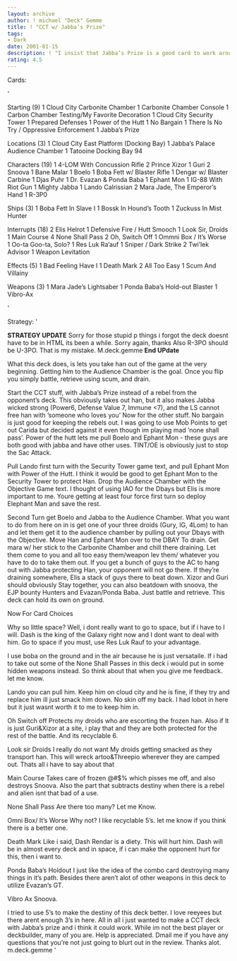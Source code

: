 ```yaml
---
layout: archive
author: ! michael "Deck" Gemme
title: ! "CCT w/ Jabba’s Prize"
tags:
- Dark
date: 2001-01-15
description: ! "I insist that Jabba’s Prize is a good card to work around.  Just let me know what this needs to play well."
rating: 4.5
---
```

Cards: 

'

Starting (9)
	 1 Cloud City Carbonite Chamber
	 1 Carbonite Chamber Console
	 1 Carbon Chamber Testing/My Favorite Decoration
	 1 Cloud City Security Tower
	 1 Prepared Defenses
	 1 Power of the Hutt
	 1 No Bargain
	 1 There Is No Try  / Oppressive Enforcement
	 1 Jabba&#8217;s Prize

<p>
Locations (3)
	 1 Cloud City East Platform (Docking Bay)
	 1 Jabba’s Palace Audience Chamber
	 1 Tatooine Docking Bay 94

<p>
Characters (19)
	 1 4-LOM With Concussion Rifle
	 2 Prince Xizor
	 1 Guri
	 2 Snoova
	 1 Bane Malar
	 1 Boelo
	 1 Boba Fett w/ Blaster Rifle
	 1 Dengar w/ Blaster Carbine
	 1 Djas Puhr
	 1 Dr. Evazan & Ponda Baba
	 1 Ephant Mon
	 1 IG-88 With Riot Gun
	 1 Mighty Jabba
	 1 Lando Calrissian
	 2 Mara Jade, The Emperor’s Hand
	 1 R-3P0

<p>
Ships (3)
	 1 Boba Fett In Slave I
	 1 Bossk In Hound’s Tooth
	 1 Zuckuss In Mist Hunter


<p>
Interrupts (18)
	 2 Elis Helrot
	 1 Defensive Fire / Hutt Smooch
	 1 Look Sir, Droids
	 1 Main Course
	 4 None Shall Pass
	 2 Oh, Switch Off
	 1 Ommni Box / It&#8217;s Worse
	 1 Oo-ta Goo-ta, Solo?
	 1 Res Luk Ra’auf
	 1 Sniper / Dark Strike
	 2 Twi&#8217;lek Advisor
	 1 Weapon Levitation

<p>
Effects (5)
	 1 Bad Feeling Have I
	 1 Death Mark
	 2 All Too Easy
	 1 Scum And Villainy
<p>
Weapons (3)
	 1 Mara Jade’s Lightsaber
	 1 Ponda Baba’s Hold-out Blaster
	 1 Vibro-Ax

'

Strategy: '

**STRATEGY UPDATE**
Sorry for those stupid p things i forgot the deck doesnt have to be in HTML its been a while.  Sorry again, thanks
Also R-3PO should be U-3PO.  That is my mistake.
M.deck.gemme
**End UPdate**


What this deck does, is lets you take han out of the game at the very beginning.  Getting him to the Audience Chamber is the goal.  Once you flip you simply battle, retrieve using scum, and drain.

Start the CCT stuff, with Jabba’s Prize instead of a rebel from the opponent’s deck.  This obviously takes out han, but it also makes Jabba wicked strong (Power6, Defense Value 7, Immune <7), and the LS cannot free han with ’someone who loves you’  Now for the other stuff.  No bargain is just good for keeping the rebels out.	I was going to use Mob Points to get out Carida but decided against it even though im playing mad ’none shall pass’.  Power of the hutt lets me pull Boelo and Ephant Mon - these guys are both good with jabba and have other uses.  TINT/OE is obviously just to stop the Sac Attack.

Pull Lando first turn with the Security Tower game text, and pull Ephant Mon with Power of the Hutt.  I think it would be good to get Ephant Mon to the Security Tower to protect Han.	Drop the Audience Chamber with the Objective Game text.  I thought of using IAO for the Dbays but Elis is more important to me.  Youre getting at least four force first turn so deploy Elephant Man and save the rest.

Second Turn get Boelo and Jabba to the Audience Chamber.  What you want to do from here on in is get one of your three droids (Gury, IG, 4Lom) to han and let them get it to the audience chamber by pulling out your Dbays with the Objective.  Move Han and Ephant Mon over to the DBAY To drain.  Get mara w/ her stick to the Carbonite Chamber and chill there draining.  Let them come to you and all too easy them/weapon lev them/ whatever you have to do to take them out.  If you get a bunch of guys to the AC to hang out with Jabba protecting Han, your opponent will not go there.  If they’re draining somewhere, Elis a stack of guys there to beat down.  Xizor and Guri should obviously Stay together, you can also beatdown with snoova, the EJP bounty Hunters and Evazan/Ponda Baba.  Just battle and retrieve.  This deck can hold its own on ground.

Now For Card Choices

Why so little space? 
Well, i dont really want to go to space, but if i have to I will.  Dash is the king of the Galaxy right now and I dont want to deal with him.  Go to space if you must, use Res Luk Rauf to your advantage.

I use boba on the ground and in the air because he is just versataile.	If i had to take out some of the None Shall Passes in this deck i would put in some hidden weapons instead.  So think about that when you give me feedback.  let me know.

Lando you can pull him.  Keep him on cloud city and he is fine, if they try and replace him ill just smack him down.  No skin off my back.  I had lobot in here but it just wasnt worth it to me to keep him in.

Oh Switch off	Protects my droids who are escorting the frozen han.  Also if It is just Guri&Xizor at a site, i play that and they are both protected for the rest of the battle.  And its recyclable 6.

Look sir Droids I really do not want My droids getting smacked as they transport han.	This will wreck artoo&Threepio wherever they are camped out.  Thats all i have to say about that

Main Course Takes care of frozen @#$% which pisses me off, and also destroys Snoova.  Also the part that subtracts destiny when there is a rebel and alien isnt that bad of a use.

None Shall Pass  Are there too many?  Let me Know.

Omni Box/ It’s Worse  Why not?  I like recyclable 5’s.  let me know if you think there is a better one.

Death Mark Like i said, Dash Rendar is a diety.  This will hurt him.  Dash will be in almost every deck and in space, if i can make the opponent hurt for this, then i want to.

Ponda Baba’s Holdout I just like the idea of the combo card destroying many things in it’s path.  Besides there aren’t alot of other weapons in this deck to utilize Evazan’s GT.

Vibro Ax Snoova.

I tried to use 5’s to make the destiny of this deck better.  I love reeyees but there arent enough 3’s in here.  All in all i just wanted to make a CCT deck with Jabba’s prize and i think it could work.  While im not the best player or deckbuilder, many of you are.  Help is appreciated.  Dmail me if you have any questions that you’re not just going to blurt out in the review.  Thanks alot.
m.deck.gemme	 '